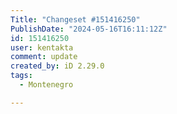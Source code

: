 ```yaml
---
Title: "Changeset #151416250"
PublishDate: "2024-05-16T16:11:12Z"
id: 151416250
user: kentakta
comment: update
created_by: iD 2.29.0
tags:
  - Montenegro

---
```

